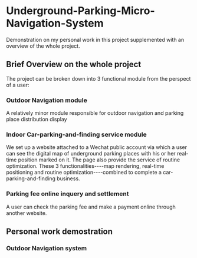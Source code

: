 # Underground-Parking-Micro-Navigation-System
Demonstration on my personal work in this project supplemented with an overview of the whole project.

## Brief Overview on the whole project
The project can be broken down into 3 functional module from the perspect of a user:

### Outdoor Navigation module
A relatively minor module responsible for outdoor navigation and parking place distribution display

### Indoor Car-parking-and-finding service module 
We set up a website attached to a Wechat public account via which a user can see the digital map of underground parking places with his or her real-time position marked on it. The page also provide the service of routine optimization. These 3 functionalities----map rendering, real-time positioning and routine optimization----combined to complete a car-parking-and-finding business. 

### Parking fee online inquery and settlement
A user can check the parking fee and make a payment online through another website.

## Personal work demostration

### Outdoor Navigation system
